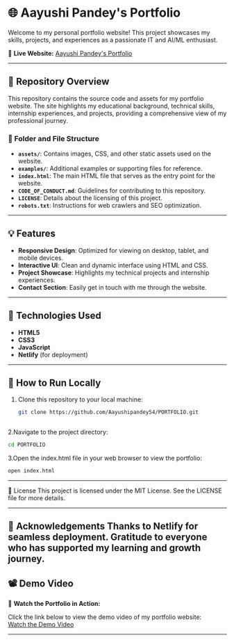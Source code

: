 # 🌐 Aayushi Pandey's Portfolio  

Welcome to my personal portfolio website! This project showcases my skills, projects, and experiences as a passionate IT and AI/ML enthusiast.  

🌟 **Live Website:** [Aayushi Pandey's Portfolio](https://aayushipandey30.netlify.app/)  

---

## 📂 Repository Overview  

This repository contains the source code and assets for my portfolio website. The site highlights my educational background, technical skills, internship experiences, and projects, providing a comprehensive view of my professional journey.

### 📁 Folder and File Structure  
- **`assets/`**: Contains images, CSS, and other static assets used on the website.  
- **`examples/`**: Additional examples or supporting files for reference.  
- **`index.html`**: The main HTML file that serves as the entry point for the website.  
- **`CODE_OF_CONDUCT.md`**: Guidelines for contributing to this repository.  
- **`LICENSE`**: Details about the licensing of this project.  
- **`robots.txt`**: Instructions for web crawlers and SEO optimization.  

---

## 💡 Features  

- **Responsive Design**: Optimized for viewing on desktop, tablet, and mobile devices.  
- **Interactive UI**: Clean and dynamic interface using HTML and CSS.  
- **Project Showcase**: Highlights my technical projects and internship experiences.  
- **Contact Section**: Easily get in touch with me through the website.  

---

## 🔧 Technologies Used  

- **HTML5**  
- **CSS3**  
- **JavaScript**  
- **Netlify** (for deployment)  

---

## 🚀 How to Run Locally  

1. Clone this repository to your local machine:  
   ```bash
   git clone https://github.com/Aayushipandey54/PORTFOLIO.git
  

2.Navigate to the project directory:
```bash
cd PORTFOLIO
```
3.Open the index.html file in your web browser to view the portfolio:
```bash
open index.html
```
---------------

📜 License
This project is licensed under the MIT License. See the LICENSE file for more details.

------

🌟 Acknowledgements
Thanks to Netlify for seamless deployment.
Gratitude to everyone who has supported my learning and growth journey.
----

## 📽️ Demo Video  

🎥 **Watch the Portfolio in Action:**  

Click the link below to view the demo video of my portfolio website:  
[Watch the Demo Video](https://drive.google.com/file/d/1lgRDPDsv9n1-bwl7n-U3uYkLZs8h9Zpx/view?usp=sharing)  

---


